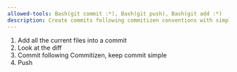 ```yaml
---
allowed-tools: Bash(git commit :*), Bash(git push), Bash(git add :*)
description: Create commits following commitizen conventions with simple one-line messages.
---
```


1. Add all the current files into a commit
2. Look at the diff
3. Commit following Commitizen, keep commit simple
4. Push
